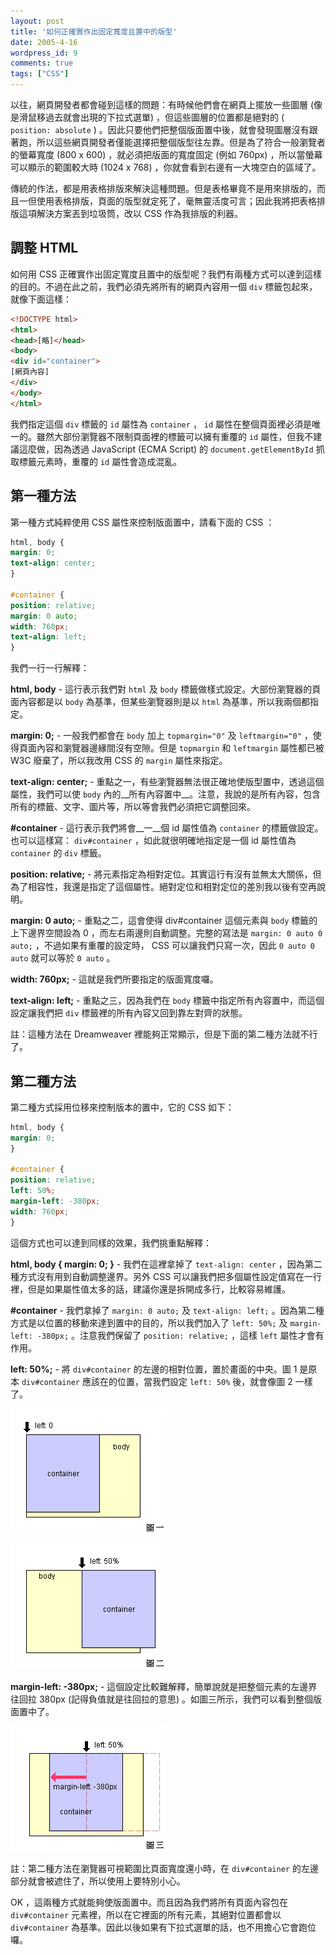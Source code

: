 ```yaml
---
layout: post
title: '如何正確實作出固定寬度且置中的版型'
date: 2005-4-16
wordpress_id: 9
comments: true
tags: ["CSS"]
---
```


以往，網頁開發者都會碰到這樣的問題：有時候他們會在網頁上擺放一些圖層 (像是滑鼠移過去就會出現的下拉式選單) ，但這些圖層的位置都是絕對的 ( `position: absolute` ) 。因此只要他們把整個版面置中後，就會發現圖層沒有跟著跑，所以這些網頁開發者僅能選擇把整個版型往左靠。但是為了符合一般瀏覽者的螢幕寬度 (800 x 600) ，就必須把版面的寬度固定 (例如 760px) ，所以當螢幕可以顯示的範圍較大時 (1024 x 768) ，你就會看到右邊有一大塊空白的區域了。

傳統的作法，都是用表格排版來解決這種問題。但是表格畢竟不是用來排版的，而且一但使用表格排版，頁面的版型就定死了，毫無靈活度可言；因此我將把表格排版這項解決方案丟到垃圾筒，改以 CSS 作為我排版的利器。

<!--more-->

## 調整 HTML

如何用 CSS 正確實作出固定寬度且置中的版型呢？我們有兩種方式可以達到這樣的目的。不過在此之前，我們必須先將所有的網頁內容用一個 `div` 標籤包起來，就像下面這樣：

```html
<!DOCTYPE html>
<html>
<head>[略]</head>
<body>
<div id="container">
[網頁內容]
</div>
</body>
</html>
```

我們指定這個 `div` 標籤的 `id` 屬性為 `container` ， `id` 屬性在整個頁面裡必須是唯一的。雖然大部份瀏覽器不限制頁面裡的標籤可以擁有重覆的 `id` 屬性，但我不建議這麼做，因為透過 JavaScript (ECMA Script)  的 `document.getElementById` 抓取標籤元素時，重覆的 `id` 屬性會造成混亂。

## 第一種方法

第一種方式純粹使用 CSS 屬性來控制版面置中，請看下面的 CSS ：

```css
html, body {
margin: 0;
text-align: center;
}

#container {
position: relative;
margin: 0 auto;
width: 760px;
text-align: left;
}
```

我們一行一行解釋：

__html, body__ - 這行表示我們對 `html` 及 `body` 標籤做樣式設定。大部份瀏覽器的頁面內容都是以 `body` 為基準，但某些瀏覽器則是以 `html` 為基準，所以我兩個都指定。


__margin: 0;__ - 一般我們都會在 `body` 加上 `topmargin="0"` 及 `leftmargin="0"` ，使得頁面內容和瀏覽器邊緣間沒有空隙。但是 `topmargin` 和 `leftmargin` 屬性都已被 W3C 廢棄了，所以我改用 CSS 的 `margin` 屬性來指定。

__text-align: center;__ - 重點之一，有些瀏覽器無法很正確地使版型置中，透過這個屬性，我們可以使 `body` 內的__所有內容置中__。注意，我說的是所有內容，包含所有的標籤、文字、圖片等，所以等會我們必須把它調整回來。

__#container__ - 這行表示我們將會__一__個 id 屬性值為 `container` 的標籤做設定。也可以這樣寫： `div#container` ，如此就很明確地指定是一個 id 屬性值為 `container` 的 `div` 標籤。

__position: relative;__ - 將元素指定為相對定位。其實這行有沒有並無太大關係，但為了相容性，我還是指定了這個屬性。絕對定位和相對定位的差別我以後有空再說明。

__margin: 0 auto;__ - 重點之二，這會使得 div#container 這個元素與 `body` 標籤的上下邊界空間設為 0 ，而左右兩邊則自動調整。完整的寫法是 `margin: 0 auto 0 auto;` ，不過如果有重覆的設定時， CSS 可以讓我們只寫一次，因此 `0 auto 0 auto` 就可以等於 `0 auto` 。

__width: 760px;__ - 這就是我們所要指定的版面寬度囉。

__text-align: left;__ - 重點之三，因為我們在 `body` 標籤中指定所有內容置中，而這個設定讓我們把 `div` 標籤裡的所有內容又回到靠左對齊的狀態。

註：這種方法在 Dreamweaver 裡能夠正常顯示，但是下面的第二種方法就不行了。

## 第二種方法

第二種方式採用位移來控制版本的置中，它的 CSS 如下：

```css
html, body {
margin: 0;
}

#container {
position: relative;
left: 50%;
margin-left: -380px;
width: 760px;
}
```

這個方式也可以達到同樣的效果，我們挑重點解釋：

__html, body { margin: 0; }__ - 我們在這裡拿掉了 `text-align: center` ，因為第二種方式沒有用到自動調整邊界。另外 CSS 可以讓我們把多個屬性設定值寫在一行裡，但是如果屬性值太多的話，建議你還是拆開成多行，比較容易維護。

__#container__ - 我們拿掉了 `margin: 0 auto;` 及 `text-align: left;` 。因為第二種方式是以位置的移動來達到置中的目的，所以我們加入了 `left: 50%;` 及 `margin-left: -380px;` 。注意我們保留了 `position: relative;` ，這樣 `left` 屬性才會有作用。

__left: 50%;__ - 將 `div#container` 的左邊的相對位置，置於畫面的中央。圖 1 是原本 `div#container` 應該在的位置，當我們設定 `left: 50%` 後，就會像圖 2 一樣了。

![圖一 left: 0;](/resources/css_center/css_center_1.gif)

![圖二 left: 50%;](/resources/css_center/css_center_2.gif)

__margin-left: -380px;__ - 這個設定比較難解釋，簡單說就是把整個元素的左邊界往回拉 380px (記得負值就是往回拉的意思) 。如圖三所示，我們可以看到整個版面置中了。

![圖三 margin-left: -380px;](/resources/css_center/css_center_3.gif)

註：第二種方法在瀏覽器可視範圍比頁面寬度還小時，在 `div#container` 的左邊部分就會被遮住了，所以使用上要特別小心。

OK ，這兩種方式就能夠使版面置中。而且因為我們將所有頁面內容包在 `div#container` 元素裡，所以在它裡面的所有元素，其絕對位置都會以 `div#container` 為基準。因此以後如果有下拉式選單的話，也不用擔心它會跑位囉。

